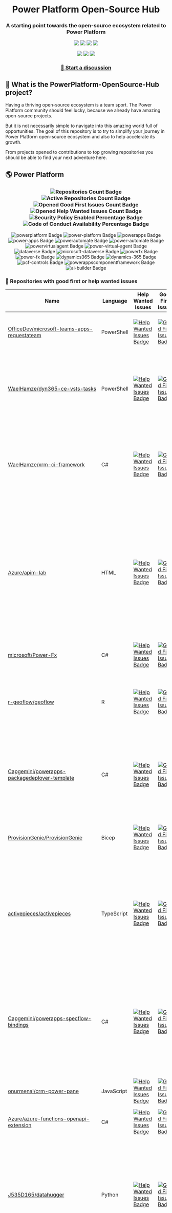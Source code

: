 <p align="center">
    <h1 align="center">
        Power Platform Open-Source Hub
    </h1>
    <h3 align="center">
        A starting point towards the open-source ecosystem related to Power Platform
    </h3>
</p>

<p align="center">
    <a href="https://github.com/rpothin/PowerPlatform-OpenSource-Hub/blob/main/LICENSE" alt="Repository License">
        <img src="https://img.shields.io/github/license/rpothin/PowerPlatform-OpenSource-Hub?color=yellow&label=License" /></a>
    <a href="#watchers" alt="Watchers">
        <img src="https://img.shields.io/github/watchers/rpothin/PowerPlatform-OpenSource-Hub?style=social" /></a>
    <a href="#forks" alt="Forks">
        <img src="https://img.shields.io/github/forks/rpothin/PowerPlatform-OpenSource-Hub?style=social" /></a>
    <a href="#stars" alt="Stars">
        <img src="https://img.shields.io/github/stars/rpothin/PowerPlatform-OpenSource-Hub?style=social" /></a>
</p>

<p align="center">
    <a href="https://github.com/rpothin/PowerPlatform-OpenSource-Hub/actions/workflows/update-github-repositories-details.yml" alt="Update repositories details">
        <img src="https://github.com/rpothin/PowerPlatform-OpenSource-Hub/actions/workflows/update-github-repositories-details.yml/badge.svg" /></a>
    <a href="https://github.com/rpothin/PowerPlatform-OpenSource-Hub/actions/workflows/update-readme-with-github-repositories-details.yml" alt="Update README">
        <img src="https://github.com/rpothin/PowerPlatform-OpenSource-Hub/actions/workflows/update-readme-with-github-repositories-details.yml/badge.svg" /></a>
    <a href="https://github.com/rpothin/PowerPlatform-OpenSource-Hub/actions/workflows/pages/pages-build-deployment" alt="Update website">
        <img src="https://github.com/rpothin/PowerPlatform-OpenSource-Hub/actions/workflows/pages/pages-build-deployment/badge.svg" /></a>
</p>

<h3 align="center">
  <a href="https://github.com/rpothin/PowerPlatform-OpenSource-Hub/discussions/new/choose">📢 Start a discussion</a>
</h3>

## 🏡 What is the PowerPlatform-OpenSource-Hub project?

Having a thriving open-source ecosystem is a team sport.
The Power Platform community should feel lucky, because we already have amazing open-source projects.

But it is not necessarily simple to navigate into this amazing world full of opportunities.
The goal of this repository is to try to simplify your journey in Power Platform open-source ecosystem and also to help accelerate its growth.

From projects opened to contributions to top growing repositories you should be able to find your next adventure here.

## 🌎 Power Platform 

<!--START_SECTION:summary-->
<h3 align='center'>
  <img alt='Repositories Count Badge' src='https://img.shields.io/badge/Repositories-200-602890'>
  <img alt='Active Repositories Count Badge' src='https://img.shields.io/badge/Active_Repositories-97-A24FBF'>
  <img alt='Opened Good First Issues Count Badge' src='https://img.shields.io/badge/Good_First_Issues-16-green'>
  <img alt='Opened Help Wanted Issues Count Badge' src='https://img.shields.io/badge/Help_Wanted_Issues-18-blue'>
  <br/>
  <img alt='Security Policy Enabled Percentage Badge' src='https://img.shields.io/badge/Security_Policy_Enabled_Percentage-22-orange'>
  <img alt='Code of Conduct Availability Percentage Badge' src='https://img.shields.io/badge/Code_of_Conduct_Availability_Percentage-30-9F2B63'>
</h3>

<p align='center'>
  <img alt='powerplatform Badge' src='https://img.shields.io/badge/powerplatform-7599A2'>
  <img alt='power-platform Badge' src='https://img.shields.io/badge/power--platform-3F260A'>
  <img alt='powerapps Badge' src='https://img.shields.io/badge/powerapps-7EDF56'>
  <img alt='power-apps Badge' src='https://img.shields.io/badge/power--apps-48E2B8'>
  <img alt='powerautomate Badge' src='https://img.shields.io/badge/powerautomate-26D3D4'>
  <img alt='power-automate Badge' src='https://img.shields.io/badge/power--automate-B0AC81'>
  <img alt='powervirtualagent Badge' src='https://img.shields.io/badge/powervirtualagent-48FA16'>
  <img alt='power-virtual-agent Badge' src='https://img.shields.io/badge/power--virtual--agent-420F22'>
  <img alt='dataverse Badge' src='https://img.shields.io/badge/dataverse-3417E7'>
  <img alt='microsoft-dataverse Badge' src='https://img.shields.io/badge/microsoft--dataverse-FF6878'>
  <img alt='powerfx Badge' src='https://img.shields.io/badge/powerfx-BF8EE3'>
  <img alt='power-fx Badge' src='https://img.shields.io/badge/power--fx-A76972'>
  <img alt='dynamics365 Badge' src='https://img.shields.io/badge/dynamics365-F5D141'>
  <img alt='dynamics-365 Badge' src='https://img.shields.io/badge/dynamics--365-E363D9'>
  <img alt='pcf-controls Badge' src='https://img.shields.io/badge/pcf--controls-0AFD6D'>
  <img alt='powerappscomponentframework Badge' src='https://img.shields.io/badge/powerappscomponentframework-D2BA4C'>
  <img alt='ai-builder Badge' src='https://img.shields.io/badge/ai--builder-ABD42E'>
</p>
<!--END_SECTION:summary-->

### 💭 Repositories with good first or help wanted issues

<!--START_SECTION:repositories-opened-to-contribution-->
|Name|Language|Help Wanted Issues|Good First Issues|Topics|
|----|--------|------------------|-----------------|------|
|[OfficeDev/microsoft-teams-apps-requestateam](https://github.com/OfficeDev/microsoft-teams-apps-requestateam)|PowerShell|[![Help Wanted Issues Badge](https://img.shields.io/badge/30-blue)](https://github.com/OfficeDev/microsoft-teams-apps-requestateam/labels/help%20wanted)|[![Good First Issues Badge](https://img.shields.io/badge/17-green)](https://github.com/OfficeDev/microsoft-teams-apps-requestateam/labels/good%20first%20issue)|![microsoft Badge](https://img.shields.io/badge/microsoft-91FA99) ![microsoftteams Badge](https://img.shields.io/badge/microsoftteams-5FD6A6) ![powerapps Badge](https://img.shields.io/badge/powerapps-54200C) ![powerautomate Badge](https://img.shields.io/badge/powerautomate-0DEFB2) ![logicapps Badge](https://img.shields.io/badge/logicapps-B495A2) ![azure Badge](https://img.shields.io/badge/azure-FC4FEF)|
|[WaelHamze/dyn365-ce-vsts-tasks](https://github.com/WaelHamze/dyn365-ce-vsts-tasks)|PowerShell|[![Help Wanted Issues Badge](https://img.shields.io/badge/30-blue)](https://github.com/WaelHamze/dyn365-ce-vsts-tasks/labels/help%20wanted)|[![Good First Issues Badge](https://img.shields.io/badge/0-green)](https://github.com/WaelHamze/dyn365-ce-vsts-tasks/labels/good%20first%20issue)|![devops Badge](https://img.shields.io/badge/devops-05580E) ![continuous-integration Badge](https://img.shields.io/badge/continuous--integration-F9177C) ![continuous-delivery Badge](https://img.shields.io/badge/continuous--delivery-528C0F) ![continuous-deployment Badge](https://img.shields.io/badge/continuous--deployment-43D883) ![dynamics-365 Badge](https://img.shields.io/badge/dynamics--365-4E9CE5) ![powershell Badge](https://img.shields.io/badge/powershell-B4E274) ![msdyn365 Badge](https://img.shields.io/badge/msdyn365-371643) ![crm Badge](https://img.shields.io/badge/crm-A193E7) ![dynamics Badge](https://img.shields.io/badge/dynamics-3DBCE9) ![build-automation Badge](https://img.shields.io/badge/build--automation-A64E1D) ![release-automation Badge](https://img.shields.io/badge/release--automation-5D9BAC)|
|[WaelHamze/xrm-ci-framework](https://github.com/WaelHamze/xrm-ci-framework)|C#|[![Help Wanted Issues Badge](https://img.shields.io/badge/11-blue)](https://github.com/WaelHamze/xrm-ci-framework/labels/help%20wanted)|[![Good First Issues Badge](https://img.shields.io/badge/0-green)](https://github.com/WaelHamze/xrm-ci-framework/labels/good%20first%20issue)|![devops Badge](https://img.shields.io/badge/devops-397D01) ![continuous-integration Badge](https://img.shields.io/badge/continuous--integration-642BB9) ![continuous-delivery Badge](https://img.shields.io/badge/continuous--delivery-89E448) ![continuous-deployment Badge](https://img.shields.io/badge/continuous--deployment-A3E66F) ![crm Badge](https://img.shields.io/badge/crm-3F5C80) ![dynamics Badge](https://img.shields.io/badge/dynamics-9C37C6) ![msdyn365 Badge](https://img.shields.io/badge/msdyn365-B5C0EA) ![dynamics-365 Badge](https://img.shields.io/badge/dynamics--365-107EFA) ![powershell Badge](https://img.shields.io/badge/powershell-696441) ![scripts Badge](https://img.shields.io/badge/scripts-F57FA7) ![build-automation Badge](https://img.shields.io/badge/build--automation-CF0297) ![release-automation Badge](https://img.shields.io/badge/release--automation-7C541F)|
|[Azure/apim-lab](https://github.com/Azure/apim-lab)|HTML|[![Help Wanted Issues Badge](https://img.shields.io/badge/4-blue)](https://github.com/Azure/apim-lab/labels/help%20wanted)|[![Good First Issues Badge](https://img.shields.io/badge/5-green)](https://github.com/Azure/apim-lab/labels/good%20first%20issue)|![api-rest Badge](https://img.shields.io/badge/api--rest-D22D2E) ![api-management Badge](https://img.shields.io/badge/api--management-43BCF0) ![oauth2 Badge](https://img.shields.io/badge/oauth2-46F14F) ![azure-api-management Badge](https://img.shields.io/badge/azure--api--management-73CCD6) ![json-api Badge](https://img.shields.io/badge/json--api-07E4A1) ![azure-active-directory Badge](https://img.shields.io/badge/azure--active--directory-D6B8E8) ![key-vault Badge](https://img.shields.io/badge/key--vault-F71F04) ![managed-identities Badge](https://img.shields.io/badge/managed--identities-8B15E6) ![microsoft Badge](https://img.shields.io/badge/microsoft-BBB8DD) ![powerapps Badge](https://img.shields.io/badge/powerapps-130259) ![ci-cd Badge](https://img.shields.io/badge/ci--cd-F3A8DE) ![azure-devops Badge](https://img.shields.io/badge/azure--devops-428518) ![azure-resource-manager Badge](https://img.shields.io/badge/azure--resource--manager-F3D584) ![api-gateway Badge](https://img.shields.io/badge/api--gateway-D9CC20) ![api-documentation Badge](https://img.shields.io/badge/api--documentation-F1B355) ![swagger Badge](https://img.shields.io/badge/swagger-62CF85) ![openapi Badge](https://img.shields.io/badge/openapi-D69F8D) ![azure-resource-templates Badge](https://img.shields.io/badge/azure--resource--templates-92127A)|
|[microsoft/Power-Fx](https://github.com/microsoft/Power-Fx)|C#|[![Help Wanted Issues Badge](https://img.shields.io/badge/0-blue)](https://github.com/microsoft/Power-Fx/labels/help%20wanted)|[![Good First Issues Badge](https://img.shields.io/badge/8-green)](https://github.com/microsoft/Power-Fx/labels/good%20first%20issue)|![power-fx Badge](https://img.shields.io/badge/power--fx-81521B) ![powerfx Badge](https://img.shields.io/badge/powerfx-A53ACB)|
|[r-geoflow/geoflow](https://github.com/r-geoflow/geoflow)|R|[![Help Wanted Issues Badge](https://img.shields.io/badge/5-blue)](https://github.com/r-geoflow/geoflow/labels/help%20wanted)|[![Good First Issues Badge](https://img.shields.io/badge/0-green)](https://github.com/r-geoflow/geoflow/labels/good%20first%20issue)|![r Badge](https://img.shields.io/badge/r-F90ADF) ![geospatial Badge](https://img.shields.io/badge/geospatial-8AC867) ![spatial Badge](https://img.shields.io/badge/spatial-97151A) ![workflow Badge](https://img.shields.io/badge/workflow-CE39B6) ![data Badge](https://img.shields.io/badge/data-BD1B67) ![metadata Badge](https://img.shields.io/badge/metadata-8DB685) ![fair Badge](https://img.shields.io/badge/fair-FF0030) ![inspire Badge](https://img.shields.io/badge/inspire-B4C489) ![iso Badge](https://img.shields.io/badge/iso-551277) ![ogc Badge](https://img.shields.io/badge/ogc-0807EC) ![orchestrator Badge](https://img.shields.io/badge/orchestrator-BECF06) ![zenodo Badge](https://img.shields.io/badge/zenodo-CB02C5) ![dataverse Badge](https://img.shields.io/badge/dataverse-B3AB16) ![postgis Badge](https://img.shields.io/badge/postgis-09B22E) ![ocs Badge](https://img.shields.io/badge/ocs-8723D8)|
|[Capgemini/powerapps-packagedeployer-template](https://github.com/Capgemini/powerapps-packagedeployer-template)|C#|[![Help Wanted Issues Badge](https://img.shields.io/badge/0-blue)](https://github.com/Capgemini/powerapps-packagedeployer-template/labels/help%20wanted)|[![Good First Issues Badge](https://img.shields.io/badge/5-green)](https://github.com/Capgemini/powerapps-packagedeployer-template/labels/good%20first%20issue)|![dyanmics-365 Badge](https://img.shields.io/badge/dyanmics--365-57F808) ![dynamics Badge](https://img.shields.io/badge/dynamics-723E14) ![dynamics-crm Badge](https://img.shields.io/badge/dynamics--crm-109A8C) ![alm Badge](https://img.shields.io/badge/alm-9F3AE0) ![continuous-deployment Badge](https://img.shields.io/badge/continuous--deployment-7B754D) ![continuous-delivery Badge](https://img.shields.io/badge/continuous--delivery-1FA84F) ![powerapps Badge](https://img.shields.io/badge/powerapps-030D40) ![package-deployer Badge](https://img.shields.io/badge/package--deployer-653C9D) ![power-apps Badge](https://img.shields.io/badge/power--apps-92262A) ![power-platform Badge](https://img.shields.io/badge/power--platform-725B82) ![microsoft Badge](https://img.shields.io/badge/microsoft-94D30C)|
|[ProvisionGenie/ProvisionGenie](https://github.com/ProvisionGenie/ProvisionGenie)|Bicep|[![Help Wanted Issues Badge](https://img.shields.io/badge/3-blue)](https://github.com/ProvisionGenie/ProvisionGenie/labels/help%20wanted)|[![Good First Issues Badge](https://img.shields.io/badge/2-green)](https://github.com/ProvisionGenie/ProvisionGenie/labels/good%20first%20issue)|![microsoftteams Badge](https://img.shields.io/badge/microsoftteams-3C7C2C) ![powerplatform Badge](https://img.shields.io/badge/powerplatform-BCC1ED) ![logicapps Badge](https://img.shields.io/badge/logicapps-28F10F) ![microsoft-teams Badge](https://img.shields.io/badge/microsoft--teams-3D1557) ![azure Badge](https://img.shields.io/badge/azure-619C98) ![microsoft Badge](https://img.shields.io/badge/microsoft-7DC249) ![hacktoberfest Badge](https://img.shields.io/badge/hacktoberfest-23FA86)|
|[activepieces/activepieces](https://github.com/activepieces/activepieces)|TypeScript|[![Help Wanted Issues Badge](https://img.shields.io/badge/4-blue)](https://github.com/activepieces/activepieces/labels/help%20wanted)|[![Good First Issues Badge](https://img.shields.io/badge/0-green)](https://github.com/activepieces/activepieces/labels/good%20first%20issue)|![no-code Badge](https://img.shields.io/badge/no--code-F469F8) ![business-automation Badge](https://img.shields.io/badge/business--automation-6FA29F) ![zapier Badge](https://img.shields.io/badge/zapier-E68B1C) ![low-code Badge](https://img.shields.io/badge/low--code-62763E) ![automation Badge](https://img.shields.io/badge/automation-6D8121) ![integrations Badge](https://img.shields.io/badge/integrations-61A1A2) ![typescript Badge](https://img.shields.io/badge/typescript-588399) ![self-hosted Badge](https://img.shields.io/badge/self--hosted-B7CAFA) ![workflow Badge](https://img.shields.io/badge/workflow-2C5C52) ![n8n Badge](https://img.shields.io/badge/n8n-FF8BDB) ![automation-tools Badge](https://img.shields.io/badge/automation--tools-3AADF9) ![workflow-automation Badge](https://img.shields.io/badge/workflow--automation-1B6F48) ![enterprise-automation Badge](https://img.shields.io/badge/enterprise--automation-173F86) ![datasources Badge](https://img.shields.io/badge/datasources-1032BB) ![llm Badge](https://img.shields.io/badge/llm-D5E8F0) ![workato Badge](https://img.shields.io/badge/workato-092976) ![powerautomate Badge](https://img.shields.io/badge/powerautomate-248D5C) ![tray Badge](https://img.shields.io/badge/tray-C1EA03)|
|[Capgemini/powerapps-specflow-bindings](https://github.com/Capgemini/powerapps-specflow-bindings)|C#|[![Help Wanted Issues Badge](https://img.shields.io/badge/0-blue)](https://github.com/Capgemini/powerapps-specflow-bindings/labels/help%20wanted)|[![Good First Issues Badge](https://img.shields.io/badge/4-green)](https://github.com/Capgemini/powerapps-specflow-bindings/labels/good%20first%20issue)|![dynamics-365 Badge](https://img.shields.io/badge/dynamics--365-949DEE) ![dynamics Badge](https://img.shields.io/badge/dynamics-9E3E56) ![dynamics-crm Badge](https://img.shields.io/badge/dynamics--crm-7FF843) ![specflow Badge](https://img.shields.io/badge/specflow-22EB05) ![automated-testing Badge](https://img.shields.io/badge/automated--testing-0A676A) ![automated-tests Badge](https://img.shields.io/badge/automated--tests-DDDA9B) ![ui-testing Badge](https://img.shields.io/badge/ui--testing-B3FA77) ![xrm Badge](https://img.shields.io/badge/xrm-73E567) ![powerapps Badge](https://img.shields.io/badge/powerapps-25C0EE) ![cds Badge](https://img.shields.io/badge/cds-E97427) ![bindings Badge](https://img.shields.io/badge/bindings-0E69C7) ![specflow-steps Badge](https://img.shields.io/badge/specflow--steps-883535) ![test-automation Badge](https://img.shields.io/badge/test--automation-51109C) ![testing Badge](https://img.shields.io/badge/testing-C24FDA) ![specflow-bindings Badge](https://img.shields.io/badge/specflow--bindings-362149) ![uci Badge](https://img.shields.io/badge/uci-7E84D9) ![power-apps Badge](https://img.shields.io/badge/power--apps-76AA45) ![power-platform Badge](https://img.shields.io/badge/power--platform-C94CED) ![microsoft Badge](https://img.shields.io/badge/microsoft-E1A744)|
|[onurmenal/crm-power-pane](https://github.com/onurmenal/crm-power-pane)|JavaScript|[![Help Wanted Issues Badge](https://img.shields.io/badge/1-blue)](https://github.com/onurmenal/crm-power-pane/labels/help%20wanted)|[![Good First Issues Badge](https://img.shields.io/badge/3-green)](https://github.com/onurmenal/crm-power-pane/labels/good%20first%20issue)|![dynamics-crm Badge](https://img.shields.io/badge/dynamics--crm-64C218) ![dynamics-365 Badge](https://img.shields.io/badge/dynamics--365-5A5865) ![browser-extension Badge](https://img.shields.io/badge/browser--extension-CE4C59) ![crm Badge](https://img.shields.io/badge/crm-3FDDCC)|
|[Azure/azure-functions-openapi-extension](https://github.com/Azure/azure-functions-openapi-extension)|C#|[![Help Wanted Issues Badge](https://img.shields.io/badge/0-blue)](https://github.com/Azure/azure-functions-openapi-extension/labels/help%20wanted)|[![Good First Issues Badge](https://img.shields.io/badge/4-green)](https://github.com/Azure/azure-functions-openapi-extension/labels/good%20first%20issue)|![azure-functions Badge](https://img.shields.io/badge/azure--functions-673331) ![swagger-ui Badge](https://img.shields.io/badge/swagger--ui-9A1885) ![hacktoberfest Badge](https://img.shields.io/badge/hacktoberfest-FBB4EB) ![azure Badge](https://img.shields.io/badge/azure-977B47) ![openapi Badge](https://img.shields.io/badge/openapi-B13550) ![power-platform Badge](https://img.shields.io/badge/power--platform-E360D3)|
|[J535D165/datahugger](https://github.com/J535D165/datahugger)|Python|[![Help Wanted Issues Badge](https://img.shields.io/badge/3-blue)](https://github.com/J535D165/datahugger/labels/help%20wanted)|[![Good First Issues Badge](https://img.shields.io/badge/0-green)](https://github.com/J535D165/datahugger/labels/good%20first%20issue)|![scientific Badge](https://img.shields.io/badge/scientific-AD82EA) ![scientific-data Badge](https://img.shields.io/badge/scientific--data-4103E6) ![cli Badge](https://img.shields.io/badge/cli-725F3C) ![data Badge](https://img.shields.io/badge/data-032BFB) ![dataverse Badge](https://img.shields.io/badge/dataverse-A081F2) ![dryad Badge](https://img.shields.io/badge/dryad-7A2626) ![figshare Badge](https://img.shields.io/badge/figshare-7472D4) ![github Badge](https://img.shields.io/badge/github-1D020D) ![python Badge](https://img.shields.io/badge/python-4DB6F2) ![repository Badge](https://img.shields.io/badge/repository-B6D033) ![research Badge](https://img.shields.io/badge/research-59A9D3) ![research-data-management Badge](https://img.shields.io/badge/research--data--management-79BC1E) ![science Badge](https://img.shields.io/badge/science-45FB21) ![utrecht-university Badge](https://img.shields.io/badge/utrecht--university-5C40BB) ![zenodo Badge](https://img.shields.io/badge/zenodo-841D46) ![datacite Badge](https://img.shields.io/badge/datacite-4B117B) ![dataone Badge](https://img.shields.io/badge/dataone-2E956D) ![mendeley-data Badge](https://img.shields.io/badge/mendeley--data-0ED73E) ![rdm Badge](https://img.shields.io/badge/rdm-2F3BDA)|
|[microsoft/Microsoft365DSC](https://github.com/microsoft/Microsoft365DSC)|PowerShell|[![Help Wanted Issues Badge](https://img.shields.io/badge/3-blue)](https://github.com/microsoft/Microsoft365DSC/labels/help%20wanted)|[![Good First Issues Badge](https://img.shields.io/badge/0-green)](https://github.com/microsoft/Microsoft365DSC/labels/good%20first%20issue)|![microsoft365 Badge](https://img.shields.io/badge/microsoft365-F5D8A3) ![powershell Badge](https://img.shields.io/badge/powershell-AF2C18) ![monitoring Badge](https://img.shields.io/badge/monitoring-9FEE0E) ![desiredstateconfiguration Badge](https://img.shields.io/badge/desiredstateconfiguration-BF97FC) ![configuration-as-code Badge](https://img.shields.io/badge/configuration--as--code-E2B0E3) ![devops Badge](https://img.shields.io/badge/devops-DBAB77) ![office365 Badge](https://img.shields.io/badge/office365-213B90) ![sharepoint Badge](https://img.shields.io/badge/sharepoint-AD9DC8) ![onedrive Badge](https://img.shields.io/badge/onedrive-F32D1A) ![powerplatform Badge](https://img.shields.io/badge/powerplatform-204D08) ![teams Badge](https://img.shields.io/badge/teams-A04CD4) ![microsoft Badge](https://img.shields.io/badge/microsoft-081EB8) ![securityandcompliance Badge](https://img.shields.io/badge/securityandcompliance-9923B8) ![skypeforbusiness Badge](https://img.shields.io/badge/skypeforbusiness-E91DD7) ![azuread Badge](https://img.shields.io/badge/azuread-167FDE) ![exchangeonline Badge](https://img.shields.io/badge/exchangeonline-B4177E) ![intune Badge](https://img.shields.io/badge/intune-7E0B9D) ![hacktoberfest Badge](https://img.shields.io/badge/hacktoberfest-FDF2D1)|
|[Capgemini/powerapps-project-template](https://github.com/Capgemini/powerapps-project-template)|C#|[![Help Wanted Issues Badge](https://img.shields.io/badge/0-blue)](https://github.com/Capgemini/powerapps-project-template/labels/help%20wanted)|[![Good First Issues Badge](https://img.shields.io/badge/3-green)](https://github.com/Capgemini/powerapps-project-template/labels/good%20first%20issue)|![powerapps Badge](https://img.shields.io/badge/powerapps-4CFEC9) ![power-apps Badge](https://img.shields.io/badge/power--apps-4FFEFB) ![dynamics-365 Badge](https://img.shields.io/badge/dynamics--365-74FEB6) ![dynamics Badge](https://img.shields.io/badge/dynamics-9360F8) ![dynamics-crm Badge](https://img.shields.io/badge/dynamics--crm-B9AFC5) ![powerplatform Badge](https://img.shields.io/badge/powerplatform-CEEC2A) ![power-platform Badge](https://img.shields.io/badge/power--platform-AE8931) ![yeoman-generator Badge](https://img.shields.io/badge/yeoman--generator-5F9533) ![microsoft Badge](https://img.shields.io/badge/microsoft-77487D)|
|[microsoft/powercat-creator-kit](https://github.com/microsoft/powercat-creator-kit)|CSS|[![Help Wanted Issues Badge](https://img.shields.io/badge/0-blue)](https://github.com/microsoft/powercat-creator-kit/labels/help%20wanted)|[![Good First Issues Badge](https://img.shields.io/badge/2-green)](https://github.com/microsoft/powercat-creator-kit/labels/good%20first%20issue)|![pcf Badge](https://img.shields.io/badge/pcf-F0EFB8) ![powerapps Badge](https://img.shields.io/badge/powerapps-8DFB45)|
|[pnp/provision-assist-m365](https://github.com/pnp/provision-assist-m365)|PowerShell|[![Help Wanted Issues Badge](https://img.shields.io/badge/1-blue)](https://github.com/pnp/provision-assist-m365/labels/help%20wanted)|[![Good First Issues Badge](https://img.shields.io/badge/1-green)](https://github.com/pnp/provision-assist-m365/labels/good%20first%20issue)|![microsoftteams Badge](https://img.shields.io/badge/microsoftteams-73C5D5) ![powerapps Badge](https://img.shields.io/badge/powerapps-666B80) ![powerapps-solutions Badge](https://img.shields.io/badge/powerapps--solutions-6DEF7F) ![sharepoint Badge](https://img.shields.io/badge/sharepoint-3BAFCC) ![azureautomation Badge](https://img.shields.io/badge/azureautomation-1924B0) ![logicapps Badge](https://img.shields.io/badge/logicapps-6D56BC) ![powerautomate Badge](https://img.shields.io/badge/powerautomate-1D5F03) ![powershell Badge](https://img.shields.io/badge/powershell-CD9EF4) ![provisioning Badge](https://img.shields.io/badge/provisioning-AA7207)|
|[ewingjm/development-hub](https://github.com/ewingjm/development-hub)|C#|[![Help Wanted Issues Badge](https://img.shields.io/badge/0-blue)](https://github.com/ewingjm/development-hub/labels/help%20wanted)|[![Good First Issues Badge](https://img.shields.io/badge/2-green)](https://github.com/ewingjm/development-hub/labels/good%20first%20issue)|![powerapps Badge](https://img.shields.io/badge/powerapps-7EAE28) ![powerapps-solutions Badge](https://img.shields.io/badge/powerapps--solutions-18D255) ![powerplatform Badge](https://img.shields.io/badge/powerplatform-15F011) ![dynamics Badge](https://img.shields.io/badge/dynamics-141719) ![dynamics-crm Badge](https://img.shields.io/badge/dynamics--crm-D32610) ![dynamics365 Badge](https://img.shields.io/badge/dynamics365-3993C3) ![dynamics-365 Badge](https://img.shields.io/badge/dynamics--365-272AFE) ![dynamics-crm-online Badge](https://img.shields.io/badge/dynamics--crm--online-5C7FCA) ![common-data-service Badge](https://img.shields.io/badge/common--data--service-451D65) ![cds Badge](https://img.shields.io/badge/cds-70A885) ![ci Badge](https://img.shields.io/badge/ci-7008F8) ![continuous-integration Badge](https://img.shields.io/badge/continuous--integration-37D101) ![devops Badge](https://img.shields.io/badge/devops-7DA269) ![azure-devops Badge](https://img.shields.io/badge/azure--devops-43D33C)|
|[shashisadasivan/SSD365VSAddIn](https://github.com/shashisadasivan/SSD365VSAddIn)|C#|[![Help Wanted Issues Badge](https://img.shields.io/badge/1-blue)](https://github.com/shashisadasivan/SSD365VSAddIn/labels/help%20wanted)|[![Good First Issues Badge](https://img.shields.io/badge/1-green)](https://github.com/shashisadasivan/SSD365VSAddIn/labels/good%20first%20issue)|![d365fo Badge](https://img.shields.io/badge/d365fo-E78074) ![d365 Badge](https://img.shields.io/badge/d365-0219F8) ![visual-studio-extension Badge](https://img.shields.io/badge/visual--studio--extension-595C3A) ![dynamics-365 Badge](https://img.shields.io/badge/dynamics--365-A2B826)|
|[Capgemini/xrm-datamigration](https://github.com/Capgemini/xrm-datamigration)|C#|[![Help Wanted Issues Badge](https://img.shields.io/badge/0-blue)](https://github.com/Capgemini/xrm-datamigration/labels/help%20wanted)|[![Good First Issues Badge](https://img.shields.io/badge/2-green)](https://github.com/Capgemini/xrm-datamigration/labels/good%20first%20issue)|![power-apps Badge](https://img.shields.io/badge/power--apps-D35E27) ![power-platform Badge](https://img.shields.io/badge/power--platform-43E450) ![dynamics-365 Badge](https://img.shields.io/badge/dynamics--365-CDAB2F) ![dynamics-crm Badge](https://img.shields.io/badge/dynamics--crm-D0CC89) ![dynamics Badge](https://img.shields.io/badge/dynamics-527A87) ![common-data-service Badge](https://img.shields.io/badge/common--data--service-C0D8A3) ![cds Badge](https://img.shields.io/badge/cds-3D4270) ![microsoft Badge](https://img.shields.io/badge/microsoft-6BCAD9) ![powerplatform Badge](https://img.shields.io/badge/powerplatform-7FFFA4)|
|[scottdurow/dataverse-gen](https://github.com/scottdurow/dataverse-gen)|TypeScript|[![Help Wanted Issues Badge](https://img.shields.io/badge/2-blue)](https://github.com/scottdurow/dataverse-gen/labels/help%20wanted)|[![Good First Issues Badge](https://img.shields.io/badge/0-green)](https://github.com/scottdurow/dataverse-gen/labels/good%20first%20issue)|![cds Badge](https://img.shields.io/badge/cds-C27FC3) ![codegen Badge](https://img.shields.io/badge/codegen-E1A2FA) ![common-data-service Badge](https://img.shields.io/badge/common--data--service-8C076F) ![dataverse Badge](https://img.shields.io/badge/dataverse-97045E)|
|[MscrmTools/XrmToolBox](https://github.com/MscrmTools/XrmToolBox)|C#|[![Help Wanted Issues Badge](https://img.shields.io/badge/1-blue)](https://github.com/MscrmTools/XrmToolBox/labels/help%20wanted)|[![Good First Issues Badge](https://img.shields.io/badge/0-green)](https://github.com/MscrmTools/XrmToolBox/labels/good%20first%20issue)|![xrmtoolbox Badge](https://img.shields.io/badge/xrmtoolbox-26D3B7) ![microsoft-dynamics-crm Badge](https://img.shields.io/badge/microsoft--dynamics--crm-B668F7) ![cds Badge](https://img.shields.io/badge/cds-CC47B9) ![powerapps Badge](https://img.shields.io/badge/powerapps-B5A06F) ![microsoft-dynamics Badge](https://img.shields.io/badge/microsoft--dynamics-584E82) ![microsoft-dataverse Badge](https://img.shields.io/badge/microsoft--dataverse-EFE204)|
|[Power-Maverick/PCF-CustomControlBuilder](https://github.com/Power-Maverick/PCF-CustomControlBuilder)|C#|[![Help Wanted Issues Badge](https://img.shields.io/badge/1-blue)](https://github.com/Power-Maverick/PCF-CustomControlBuilder/labels/help%20wanted)|[![Good First Issues Badge](https://img.shields.io/badge/0-green)](https://github.com/Power-Maverick/PCF-CustomControlBuilder/labels/good%20first%20issue)|![xrmtoolbox Badge](https://img.shields.io/badge/xrmtoolbox-B54A45) ![cds Badge](https://img.shields.io/badge/cds-EE57F4) ![powerapps Badge](https://img.shields.io/badge/powerapps-4FE23F) ![dynamics-365 Badge](https://img.shields.io/badge/dynamics--365-3EF5C4) ![pcf Badge](https://img.shields.io/badge/pcf-7ABC37) ![custom-controls Badge](https://img.shields.io/badge/custom--controls-FEB452) ![powerappscomponentframework Badge](https://img.shields.io/badge/powerappscomponentframework-AB08A2)|
|[PowerPlatformAF/PowerPlatformAF](https://github.com/PowerPlatformAF/PowerPlatformAF)||[![Help Wanted Issues Badge](https://img.shields.io/badge/1-blue)](https://github.com/PowerPlatformAF/PowerPlatformAF/labels/help%20wanted)|[![Good First Issues Badge](https://img.shields.io/badge/0-green)](https://github.com/PowerPlatformAF/PowerPlatformAF/labels/good%20first%20issue)|![powerplatform Badge](https://img.shields.io/badge/powerplatform-ED7090) ![powerapps Badge](https://img.shields.io/badge/powerapps-0034D5) ![powerbi Badge](https://img.shields.io/badge/powerbi-6E9117) ![powerautomate Badge](https://img.shields.io/badge/powerautomate-833FA7) ![powervirtualagent Badge](https://img.shields.io/badge/powervirtualagent-4A7CE0) ![dynamics365 Badge](https://img.shields.io/badge/dynamics365-D22229) ![microsoft Badge](https://img.shields.io/badge/microsoft-B29636)|
|[abvogel/Microsoft.Xrm.DevOps.Data](https://github.com/abvogel/Microsoft.Xrm.DevOps.Data)|C#|[![Help Wanted Issues Badge](https://img.shields.io/badge/0-blue)](https://github.com/abvogel/Microsoft.Xrm.DevOps.Data/labels/help%20wanted)|[![Good First Issues Badge](https://img.shields.io/badge/1-green)](https://github.com/abvogel/Microsoft.Xrm.DevOps.Data/labels/good%20first%20issue)|![dynamics-crm Badge](https://img.shields.io/badge/dynamics--crm-C247A4) ![c-sharp Badge](https://img.shields.io/badge/c--sharp-73AFCB) ![dynamics Badge](https://img.shields.io/badge/dynamics-EC0F67) ![dynamics-365 Badge](https://img.shields.io/badge/dynamics--365-1D4B5D) ![dynamics-crm-online Badge](https://img.shields.io/badge/dynamics--crm--online-7FD074) ![devops-tools Badge](https://img.shields.io/badge/devops--tools-14042D) ![data-migration-tool Badge](https://img.shields.io/badge/data--migration--tool-8D5958) ![crm-configuration-migration Badge](https://img.shields.io/badge/crm--configuration--migration-15A142) ![package-deployer Badge](https://img.shields.io/badge/package--deployer-0CAE67) ![crm-package-deployer Badge](https://img.shields.io/badge/crm--package--deployer-9F766A)|
|[OGcanviz/ChartComponents](https://github.com/OGcanviz/ChartComponents)||[![Help Wanted Issues Badge](https://img.shields.io/badge/0-blue)](https://github.com/OGcanviz/ChartComponents/labels/help%20wanted)|[![Good First Issues Badge](https://img.shields.io/badge/1-green)](https://github.com/OGcanviz/ChartComponents/labels/good%20first%20issue)|![powerapps Badge](https://img.shields.io/badge/powerapps-CC5D83) ![office365 Badge](https://img.shields.io/badge/office365-9233A1) ![powerplatform Badge](https://img.shields.io/badge/powerplatform-C6FFFF) ![charts Badge](https://img.shields.io/badge/charts-D07DF2) ![graphs Badge](https://img.shields.io/badge/graphs-2E58CB) ![svg Badge](https://img.shields.io/badge/svg-F9B5B9) ![components Badge](https://img.shields.io/badge/components-5DBC26)|
|[IQSS/dataverse-client-r](https://github.com/IQSS/dataverse-client-r)|R|[![Help Wanted Issues Badge](https://img.shields.io/badge/1-blue)](https://github.com/IQSS/dataverse-client-r/labels/help%20wanted)|[![Good First Issues Badge](https://img.shields.io/badge/0-green)](https://github.com/IQSS/dataverse-client-r/labels/good%20first%20issue)|![dataverse Badge](https://img.shields.io/badge/dataverse-149599) ![sword Badge](https://img.shields.io/badge/sword-0CF1B2) ![r Badge](https://img.shields.io/badge/r-FBE282) ![cran Badge](https://img.shields.io/badge/cran-AE7578) ![data Badge](https://img.shields.io/badge/data-1A7E30) ![data-deposit Badge](https://img.shields.io/badge/data--deposit-3CBFF8) ![dataverse-api Badge](https://img.shields.io/badge/dataverse--api-E44C7A)|
|[scottdurow/RibbonWorkbench](https://github.com/scottdurow/RibbonWorkbench)|JavaScript|[![Help Wanted Issues Badge](https://img.shields.io/badge/1-blue)](https://github.com/scottdurow/RibbonWorkbench/labels/help%20wanted)|[![Good First Issues Badge](https://img.shields.io/badge/0-green)](https://github.com/scottdurow/RibbonWorkbench/labels/good%20first%20issue)|![dynamics365 Badge](https://img.shields.io/badge/dynamics365-0B0415)|
<!--END_SECTION:repositories-opened-to-contribution-->

### 🚀 Top 10 growing repositories

<!--START_SECTION:top-growing-repositories-->
|Name|Language|Stars|Watchers|Topics|
|----|--------|-----|--------|------|
|[activepieces/activepieces](https://github.com/activepieces/activepieces)|TypeScript|![Stars Badge](https://img.shields.io/badge/8720-yellow)|![Watchers Badge](https://img.shields.io/badge/56-orange)|![no-code Badge](https://img.shields.io/badge/no--code-49B11A) ![business-automation Badge](https://img.shields.io/badge/business--automation-12C771) ![zapier Badge](https://img.shields.io/badge/zapier-FE4A38) ![low-code Badge](https://img.shields.io/badge/low--code-A2DAD3) ![automation Badge](https://img.shields.io/badge/automation-9C2396) ![integrations Badge](https://img.shields.io/badge/integrations-B6C0AA) ![typescript Badge](https://img.shields.io/badge/typescript-640978) ![self-hosted Badge](https://img.shields.io/badge/self--hosted-FF0B7C) ![workflow Badge](https://img.shields.io/badge/workflow-400D52) ![n8n Badge](https://img.shields.io/badge/n8n-F12458) ![automation-tools Badge](https://img.shields.io/badge/automation--tools-2A04ED) ![workflow-automation Badge](https://img.shields.io/badge/workflow--automation-81E57F) ![enterprise-automation Badge](https://img.shields.io/badge/enterprise--automation-28832B) ![datasources Badge](https://img.shields.io/badge/datasources-B8A8A9) ![llm Badge](https://img.shields.io/badge/llm-72C2BB) ![workato Badge](https://img.shields.io/badge/workato-17C229) ![powerautomate Badge](https://img.shields.io/badge/powerautomate-DC897D) ![tray Badge](https://img.shields.io/badge/tray-AA5964)|
|[microsoft/Microsoft365DSC](https://github.com/microsoft/Microsoft365DSC)|PowerShell|![Stars Badge](https://img.shields.io/badge/1469-yellow)|![Watchers Badge](https://img.shields.io/badge/79-orange)|![microsoft365 Badge](https://img.shields.io/badge/microsoft365-291AEE) ![powershell Badge](https://img.shields.io/badge/powershell-6CE5B6) ![monitoring Badge](https://img.shields.io/badge/monitoring-09D50A) ![desiredstateconfiguration Badge](https://img.shields.io/badge/desiredstateconfiguration-DFA073) ![configuration-as-code Badge](https://img.shields.io/badge/configuration--as--code-F6E76E) ![devops Badge](https://img.shields.io/badge/devops-C838B5) ![office365 Badge](https://img.shields.io/badge/office365-4CB412) ![sharepoint Badge](https://img.shields.io/badge/sharepoint-174D18) ![onedrive Badge](https://img.shields.io/badge/onedrive-50A89A) ![powerplatform Badge](https://img.shields.io/badge/powerplatform-333965) ![teams Badge](https://img.shields.io/badge/teams-46E12C) ![microsoft Badge](https://img.shields.io/badge/microsoft-2EE12B) ![securityandcompliance Badge](https://img.shields.io/badge/securityandcompliance-8BD968) ![skypeforbusiness Badge](https://img.shields.io/badge/skypeforbusiness-02FE3A) ![azuread Badge](https://img.shields.io/badge/azuread-715A8B) ![exchangeonline Badge](https://img.shields.io/badge/exchangeonline-FA393F) ![intune Badge](https://img.shields.io/badge/intune-8B1577) ![hacktoberfest Badge](https://img.shields.io/badge/hacktoberfest-1CD84F)|
|[microsoft/Power-Fx](https://github.com/microsoft/Power-Fx)|C#|![Stars Badge](https://img.shields.io/badge/3155-yellow)|![Watchers Badge](https://img.shields.io/badge/117-orange)|![power-fx Badge](https://img.shields.io/badge/power--fx-0CA140) ![powerfx Badge](https://img.shields.io/badge/powerfx-CC8D67)|
|[microsoft/PowerApps-Samples](https://github.com/microsoft/PowerApps-Samples)|C#|![Stars Badge](https://img.shields.io/badge/1440-yellow)|![Watchers Badge](https://img.shields.io/badge/115-orange)|![dataverse Badge](https://img.shields.io/badge/dataverse-F38C74) ![dynamics-365 Badge](https://img.shields.io/badge/dynamics--365-C32572) ![dynamics365 Badge](https://img.shields.io/badge/dynamics365-D060E2) ![microsoft-dataverse Badge](https://img.shields.io/badge/microsoft--dataverse-5FA6E0) ![pcf-controls Badge](https://img.shields.io/badge/pcf--controls-A10A3D) ![power-apps Badge](https://img.shields.io/badge/power--apps-03219C) ![power-platform Badge](https://img.shields.io/badge/power--platform-410426) ![powerapps Badge](https://img.shields.io/badge/powerapps-DF3535) ![powerappscomponentframework Badge](https://img.shields.io/badge/powerappscomponentframework-C06B9A) ![powerplatform Badge](https://img.shields.io/badge/powerplatform-0C9866) ![ai-builder Badge](https://img.shields.io/badge/ai--builder-1FA2F6) ![power-pages Badge](https://img.shields.io/badge/power--pages-85391C)|
|[microsoft/PowerPlatformConnectors](https://github.com/microsoft/PowerPlatformConnectors)|C#|![Stars Badge](https://img.shields.io/badge/927-yellow)|![Watchers Badge](https://img.shields.io/badge/55-orange)|![microsoft Badge](https://img.shields.io/badge/microsoft-986C66) ![connector Badge](https://img.shields.io/badge/connector-9EC677) ![power-platform Badge](https://img.shields.io/badge/power--platform-EB493C) ![logicapps Badge](https://img.shields.io/badge/logicapps-0B7AB3) ![powerapps Badge](https://img.shields.io/badge/powerapps-A98AA7) ![powerautomate Badge](https://img.shields.io/badge/powerautomate-C489D0) ![hacktoberfest Badge](https://img.shields.io/badge/hacktoberfest-25AFF1)|
|[pnp/provision-assist-m365](https://github.com/pnp/provision-assist-m365)|PowerShell|![Stars Badge](https://img.shields.io/badge/51-yellow)|![Watchers Badge](https://img.shields.io/badge/13-orange)|![microsoftteams Badge](https://img.shields.io/badge/microsoftteams-81DE87) ![powerapps Badge](https://img.shields.io/badge/powerapps-3AEA9A) ![powerapps-solutions Badge](https://img.shields.io/badge/powerapps--solutions-2A0DDD) ![sharepoint Badge](https://img.shields.io/badge/sharepoint-F69B52) ![azureautomation Badge](https://img.shields.io/badge/azureautomation-6C9FF7) ![logicapps Badge](https://img.shields.io/badge/logicapps-91D779) ![powerautomate Badge](https://img.shields.io/badge/powerautomate-9CEEE9) ![powershell Badge](https://img.shields.io/badge/powershell-D18B12) ![provisioning Badge](https://img.shields.io/badge/provisioning-D9B9D1)|
|[pnp/powerplatform-samples](https://github.com/pnp/powerplatform-samples)||![Stars Badge](https://img.shields.io/badge/155-yellow)|![Watchers Badge](https://img.shields.io/badge/22-orange)|![powerapps Badge](https://img.shields.io/badge/powerapps-BCB00E) ![powerfx Badge](https://img.shields.io/badge/powerfx-3B8544) ![powervirtualagent Badge](https://img.shields.io/badge/powervirtualagent-151BC4) ![powerautomate Badge](https://img.shields.io/badge/powerautomate-83866D) ![powerpages Badge](https://img.shields.io/badge/powerpages-B015F7) ![powerpageshackathon Badge](https://img.shields.io/badge/powerpageshackathon-C3EA5D) ![hacktoberfest Badge](https://img.shields.io/badge/hacktoberfest-1728A4)|
|[aprildunnam/PowerApps](https://github.com/aprildunnam/PowerApps)||![Stars Badge](https://img.shields.io/badge/396-yellow)|![Watchers Badge](https://img.shields.io/badge/47-orange)|![components Badge](https://img.shields.io/badge/components-E2E24D) ![powerapps Badge](https://img.shields.io/badge/powerapps-07AD41) ![powerplatform Badge](https://img.shields.io/badge/powerplatform-94B0ED)|
|[pnp/powerapps-samples](https://github.com/pnp/powerapps-samples)||![Stars Badge](https://img.shields.io/badge/398-yellow)|![Watchers Badge](https://img.shields.io/badge/37-orange)|![powerapps Badge](https://img.shields.io/badge/powerapps-3F0B8F) ![powerplatform Badge](https://img.shields.io/badge/powerplatform-2E3711) ![hacktoberfest Badge](https://img.shields.io/badge/hacktoberfest-450EC3)|
|[microsoft/powerplatform](https://github.com/microsoft/powerplatform)||![Stars Badge](https://img.shields.io/badge/52-yellow)|![Watchers Badge](https://img.shields.io/badge/15-orange)|![powerplatform Badge](https://img.shields.io/badge/powerplatform-52231D)|
<!--END_SECTION:top-growing-repositories-->

### 📝 Complementary details

- The referenced repositories here respect the following criteria:
   - having at least one of the monitored topics
   - having at least 10 stars or at least 10 watchers
   - having been updated in the last 6 months
   - is not archived
- The summary badges and the list of repositories with good first or help wanted issues is updated daily
    - Active repositories where updated in the last 30 days
- The list of top 10 growing repositories is updated every Monday based on growth measured in a 7-day period (*based on a snapshot from previous Monday*). And the growth indicator is the sum of the number of stars and the number of watchers.

## ❗ Code of Conduct

I, **Raphael Pothin** ([@rpothin](https://github.com/rpothin)), as creator of this project, am dedicated to providing a welcoming, diverse, and harrassment-free experience for everyone.
I expect everyone visiting or participating in this project to abide by the following [**Code of Conduct**](CODE_OF_CONDUCT.md).
Please read it.

## 📝 License

All files in this repository are subject to the [MIT](LICENSE) license.
































































































































































































































































































































































































































































































































































































































































